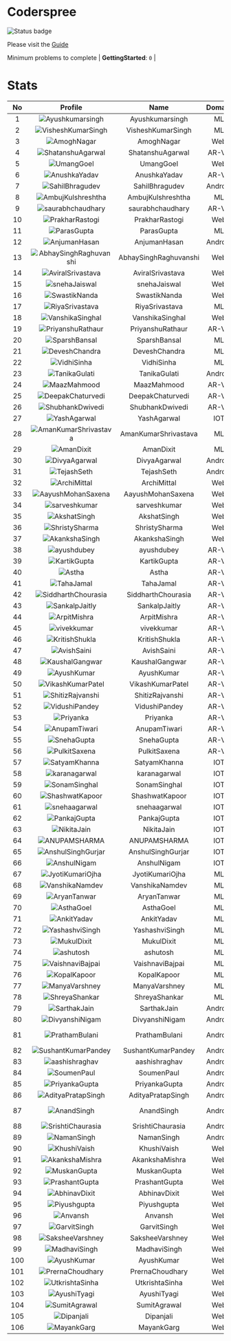 
Coderspree
==========


![Status badge](https://github.com/InnogeeksOrganization/coderspree/actions/workflows/checkSubmission.yml/badge.svg)  


Please visit the [Guide](./Guide/README.md)  


Minimum problems to complete | **GettingStarted**: `0` |   

# Stats
  

|No|Profile|Name|Domain|Year|Solved|
| :---: | :---: | :---: | :---: | :---: | :---: |
|1|![Ayushkumarsingh](https://avatars.githubusercontent.com/u/78909117?v=4&s=100)|Ayushkumarsingh|ML|2|16|
|2|![VisheshKumarSingh](https://avatars.githubusercontent.com/u/47525494?v=4&s=100)|VisheshKumarSingh|ML|2|14|
|3|![AmoghNagar](https://avatars.githubusercontent.com/u/84376218?v=4&s=100)|AmoghNagar|Web|3|12|
|4|![ShatanshuAgarwal](https://avatars.githubusercontent.com/u/63258511?v=4&s=100)|ShatanshuAgarwal|AR-VR|3|11|
|5|![UmangGoel](https://avatars.githubusercontent.com/u/84376218?v=4&s=100)|UmangGoel|Web|3|10|
|6|![AnushkaYadav](https://avatars.githubusercontent.com/u/63538061?v=4&s=100)|AnushkaYadav|AR-VR|3|9|
|7|![SahilBhragudev](https://avatars.githubusercontent.com/u/84376218?v=4&s=100)|SahilBhragudev|Android|2|9|
|8|![AmbujKulshreshtha](https://avatars.githubusercontent.com/u/84376218?v=4&s=100)|AmbujKulshreshtha|ML|2|8|
|9|![saurabhchaudhary](https://avatars.githubusercontent.com/u/54533861?v=4&s=100)|saurabhchaudhary|AR-VR|3|7|
|10|![PrakharRastogi](https://avatars.githubusercontent.com/u/84376218?v=4&s=100)|PrakharRastogi|Web|3|7|
|11|![ParasGupta](https://avatars.githubusercontent.com/u/60445527?v=4&s=100)|ParasGupta|ML|3|6|
|12|![AnjumanHasan](https://avatars.githubusercontent.com/u/84376218?v=4&s=100)|AnjumanHasan|Android|2|6|
|13|![AbhaySinghRaghuvanshi](https://avatars.githubusercontent.com/u/84376218?v=4&s=100)|AbhaySinghRaghuvanshi|Web|2|6|
|14|![AviralSrivastava](https://avatars.githubusercontent.com/u/84376218?v=4&s=100)|AviralSrivastava|Web|2|6|
|15|![snehaJaiswal](https://avatars.githubusercontent.com/u/84376218?v=4&s=100)|snehaJaiswal|Web|2|6|
|16|![SwastikNanda](https://avatars.githubusercontent.com/u/84376218?v=4&s=100)|SwastikNanda|Web|2|6|
|17|![RiyaSrivastava](https://avatars.githubusercontent.com/u/82600662?v=4&s=100)|RiyaSrivastava|ML|2|5|
|18|![VanshikaSinghal](https://avatars.githubusercontent.com/u/84376218?v=4&s=100)|VanshikaSinghal|Web|3|5|
|19|![PriyanshuRathaur](https://avatars.githubusercontent.com/u/86730388?v=4&s=100)|PriyanshuRathaur|AR-VR|2|4|
|20|![SparshBansal](https://avatars.githubusercontent.com/u/78899820?v=4&s=100)|SparshBansal|ML|2|4|
|21|![DeveshChandra](https://avatars.githubusercontent.com/u/82612473?v=4&s=100)|DeveshChandra|ML|2|3|
|22|![VidhiSinha](https://avatars.githubusercontent.com/u/83163944?v=4&s=100)|VidhiSinha|ML|2|3|
|23|![TanikaGulati](https://avatars.githubusercontent.com/u/84376218?v=4&s=100)|TanikaGulati|Android|2|3|
|24|![MaazMahmood](https://avatars.githubusercontent.com/u/83294849?v=4&s=100)|MaazMahmood|AR-VR|2|2|
|25|![DeepakChaturvedi](https://avatars.githubusercontent.com/u/61619479?v=4&s=100)|DeepakChaturvedi|AR-VR|3|2|
|26|![ShubhankDwivedi](https://avatars.githubusercontent.com/u/81324099?v=4&s=100)|ShubhankDwivedi|AR-VR|2ndYear|2|
|27|![YashAgarwal](https://avatars.githubusercontent.com/u/59206738?v=4&s=100)|YashAgarwal|IOT|3|2|
|28|![AmanKumarShrivastava](https://avatars.githubusercontent.com/u/81643753?v=4&s=100)|AmanKumarShrivastava|ML|2|2|
|29|![AmanDixit](https://avatars.githubusercontent.com/u/84376218?v=4&s=100)|AmanDixit|ML|2|2|
|30|![DivyaAgarwal](https://avatars.githubusercontent.com/u/84376218?v=4&s=100)|DivyaAgarwal|Android|2|2|
|31|![TejashSeth](https://avatars.githubusercontent.com/u/84376218?v=4&s=100)|TejashSeth|Android|2|2|
|32|![ArchiMittal](https://avatars.githubusercontent.com/u/84376218?v=4&s=100)|ArchiMittal|Web|2|2|
|33|![AayushMohanSaxena](https://avatars.githubusercontent.com/u/84376218?v=4&s=100)|AayushMohanSaxena|Web|2|2|
|34|![sarveshkumar](https://avatars.githubusercontent.com/u/84376218?v=4&s=100)|sarveshkumar|Web|3|2|
|35|![AkshatSingh](https://avatars.githubusercontent.com/u/84376218?v=4&s=100)|AkshatSingh|Web|2|2|
|36|![ShristySharma](https://avatars.githubusercontent.com/u/84376218?v=4&s=100)|ShristySharma|Web|3|2|
|37|![AkankshaSingh](https://avatars.githubusercontent.com/u/84376218?v=4&s=100)|AkankshaSingh|Web|2|2|
|38|![ayushdubey](https://avatars.githubusercontent.com/u/33064931?v=4&s=100)|ayushdubey|AR-VR|2|1|
|39|![KartikGupta](https://avatars.githubusercontent.com/u/57028920?v=4&s=100)|KartikGupta|AR-VR|3|1|
|40|![Astha](https://avatars.githubusercontent.com/u/78898085?v=4&s=100)|Astha|AR-VR|2|1|
|41|![TahaJamal](https://avatars.githubusercontent.com/u/60614154?v=4&s=100)|TahaJamal|AR-VR|3|1|
|42|![SiddharthChourasia](https://avatars.githubusercontent.com/u/78783051?v=4&s=100)|SiddharthChourasia|AR-VR|2|1|
|43|![SankalpJaitly](https://avatars.githubusercontent.com/u/63491937?v=4&s=100)|SankalpJaitly|AR-VR|3|1|
|44|![ArpitMishra](https://avatars.githubusercontent.com/u/91672224?v=4&s=100)|ArpitMishra|AR-VR|2nd|1|
|45|![vivekkumar](https://avatars.githubusercontent.com/u/60609162?v=4&s=100)|vivekkumar|AR-VR|3|1|
|46|![KritishShukla](https://avatars.githubusercontent.com/u/84233260?v=4&s=100)|KritishShukla|AR-VR|2|1|
|47|![AvishSaini](https://avatars.githubusercontent.com/u/82599778?v=4&s=100)|AvishSaini|AR-VR|2|1|
|48|![KaushalGangwar](https://avatars.githubusercontent.com/u/78899517?v=4&s=100)|KaushalGangwar|AR-VR|2|1|
|49|![AyushKumar](https://avatars.githubusercontent.com/u/77633249?v=4&s=100)|AyushKumar|AR-VR|2|1|
|50|![VikashKumarPatel](https://avatars.githubusercontent.com/u/72515535?v=4&s=100)|VikashKumarPatel|AR-VR|3|1|
|51|![ShitizRajvanshi](https://avatars.githubusercontent.com/u/86548099?v=4&s=100)|ShitizRajvanshi|AR-VR|2|1|
|52|![VidushiPandey](https://avatars.githubusercontent.com/u/86524341?v=4&s=100)|VidushiPandey|AR-VR|2|1|
|53|![Priyanka](https://avatars.githubusercontent.com/u/72395482?v=4&s=100)|Priyanka|AR-VR|3|1|
|54|![AnupamTiwari](https://avatars.githubusercontent.com/u/81892907?v=4&s=100)|AnupamTiwari|AR-VR|2|1|
|55|![SnehaGupta](https://avatars.githubusercontent.com/u/63196333?v=4&s=100)|SnehaGupta|AR-VR|3|1|
|56|![PulkitSaxena](https://avatars.githubusercontent.com/u/84513589?v=4&s=100)|PulkitSaxena|AR-VR|2|1|
|57|![SatyamKhanna](https://avatars.githubusercontent.com/u/52063544?v=4&s=100)|SatyamKhanna|IOT|3|1|
|58|![karanagarwal](https://avatars.githubusercontent.com/u/86533183?v=4&s=100)|karanagarwal|IOT|2|1|
|59|![SonamSinghal](https://avatars.githubusercontent.com/u/85016555?v=4&s=100)|SonamSinghal|IOT|3|1|
|60|![ShashwatKapoor](https://avatars.githubusercontent.com/u/74201117?v=4&s=100)|ShashwatKapoor|IOT|3|1|
|61|![snehaagarwal](https://avatars.githubusercontent.com/u/91549661?v=4&s=100)|snehaagarwal|IOT|3|1|
|62|![PankajGupta](https://avatars.githubusercontent.com/u/91672523?v=4&s=100)|PankajGupta|IOT|2|1|
|63|![NikitaJain](https://avatars.githubusercontent.com/u/91686453?v=4&s=100)|NikitaJain|IOT|2|1|
|64|![ANUPAMSHARMA](https://avatars.githubusercontent.com/u/91667813?v=4&s=100)|ANUPAMSHARMA|IOT|2|1|
|65|![AnshulSinghGurjar](https://avatars.githubusercontent.com/u/90499262?v=4&s=100)|AnshulSinghGurjar|IOT|2|1|
|66|![AnshulNigam](https://avatars.githubusercontent.com/u/74321084?v=4&s=100)|AnshulNigam|IOT|2|1|
|67|![JyotiKumariOjha](https://avatars.githubusercontent.com/u/82596078?v=4&s=100)|JyotiKumariOjha|ML|2|1|
|68|![VanshikaNamdev](https://avatars.githubusercontent.com/u/64363094?v=4&s=100)|VanshikaNamdev|ML|3|1|
|69|![AryanTanwar](https://avatars.githubusercontent.com/u/81274845?v=4&s=100)|AryanTanwar|ML|3|1|
|70|![AsthaGoel](https://avatars.githubusercontent.com/u/62610706?v=4&s=100)|AsthaGoel|ML|3|1|
|71|![AnkitYadav](https://avatars.githubusercontent.com/u/66520710?v=4&s=100)|AnkitYadav|ML|3|1|
|72|![YashashviSingh](https://avatars.githubusercontent.com/u/58688602?v=4&s=100)|YashashviSingh|ML|3|1|
|73|![MukulDixit](https://avatars.githubusercontent.com/u/55882740?v=4&s=100)|MukulDixit|ML|3|1|
|74|![ashutosh](https://avatars.githubusercontent.com/u/60190101?v=4&s=100)|ashutosh|ML|3|1|
|75|![VaishnaviBajpai](https://avatars.githubusercontent.com/u/82597311?v=4&s=100)|VaishnaviBajpai|ML|2|1|
|76|![KopalKapoor](https://avatars.githubusercontent.com/u/82762079?v=4&s=100)|KopalKapoor|ML|2|1|
|77|![ManyaVarshney](https://avatars.githubusercontent.com/u/84376218?v=4&s=100)|ManyaVarshney|ML|2|1|
|78|![ShreyaShankar](https://avatars.githubusercontent.com/u/84376218?v=4&s=100)|ShreyaShankar|ML|3|1|
|79|![SarthakJain](https://avatars.githubusercontent.com/u/84376218?v=4&s=100)|SarthakJain|Android|2|1|
|80|![DivyanshiNigam](https://avatars.githubusercontent.com/u/84376218?v=4&s=100)|DivyanshiNigam|Android|2|1|
|81|![PrathamBulani](https://avatars.githubusercontent.com/u/84376218?v=4&s=100)|PrathamBulani|Android|Invalid Foldername|1|
|82|![SushantKumarPandey](https://avatars.githubusercontent.com/u/84376218?v=4&s=100)|SushantKumarPandey|Android|2|1|
|83|![aashishraghav](https://avatars.githubusercontent.com/u/84376218?v=4&s=100)|aashishraghav|Android|2|1|
|84|![SoumenPaul](https://avatars.githubusercontent.com/u/84376218?v=4&s=100)|SoumenPaul|Android|2|1|
|85|![PriyankaGupta](https://avatars.githubusercontent.com/u/84376218?v=4&s=100)|PriyankaGupta|Android|2|1|
|86|![AdityaPratapSingh](https://avatars.githubusercontent.com/u/84376218?v=4&s=100)|AdityaPratapSingh|Android|2|1|
|87|![AnandSingh](https://avatars.githubusercontent.com/u/84376218?v=4&s=100)|AnandSingh|Android|Invalid Foldername|1|
|88|![SrishtiChaurasia](https://avatars.githubusercontent.com/u/84376218?v=4&s=100)|SrishtiChaurasia|Android|2|1|
|89|![NamanSingh](https://avatars.githubusercontent.com/u/84376218?v=4&s=100)|NamanSingh|Android|2|1|
|90|![KhushiVaish](https://avatars.githubusercontent.com/u/84376218?v=4&s=100)|KhushiVaish|Web|2|1|
|91|![AkankshaMishra](https://avatars.githubusercontent.com/u/84376218?v=4&s=100)|AkankshaMishra|Web|2|1|
|92|![MuskanGupta](https://avatars.githubusercontent.com/u/84376218?v=4&s=100)|MuskanGupta|Web|3|1|
|93|![PrashantGupta](https://avatars.githubusercontent.com/u/84376218?v=4&s=100)|PrashantGupta|Web|3|1|
|94|![AbhinavDixit](https://avatars.githubusercontent.com/u/84376218?v=4&s=100)|AbhinavDixit|Web|3|1|
|95|![Piyushgupta](https://avatars.githubusercontent.com/u/84376218?v=4&s=100)|Piyushgupta|Web|2|1|
|96|![Anvansh](https://avatars.githubusercontent.com/u/84376218?v=4&s=100)|Anvansh|Web|2|1|
|97|![GarvitSingh](https://avatars.githubusercontent.com/u/84376218?v=4&s=100)|GarvitSingh|Web|2|1|
|98|![SaksheeVarshney](https://avatars.githubusercontent.com/u/84376218?v=4&s=100)|SaksheeVarshney|Web|3|1|
|99|![MadhaviSingh](https://avatars.githubusercontent.com/u/84376218?v=4&s=100)|MadhaviSingh|Web|2|1|
|100|![AyushKumar](https://avatars.githubusercontent.com/u/84376218?v=4&s=100)|AyushKumar|Web|2|1|
|101|![PrernaChoudhary](https://avatars.githubusercontent.com/u/84376218?v=4&s=100)|PrernaChoudhary|Web|2|1|
|102|![UtkrishtaSinha](https://avatars.githubusercontent.com/u/84376218?v=4&s=100)|UtkrishtaSinha|Web|2|1|
|103|![AyushiTyagi](https://avatars.githubusercontent.com/u/84376218?v=4&s=100)|AyushiTyagi|Web|3|1|
|104|![SumitAgrawal](https://avatars.githubusercontent.com/u/84376218?v=4&s=100)|SumitAgrawal|Web|2|1|
|105|![Dipanjali](https://avatars.githubusercontent.com/u/84376218?v=4&s=100)|Dipanjali|Web|2|1|
|106|![MayankGarg](https://avatars.githubusercontent.com/u/84376218?v=4&s=100)|MayankGarg|Web|2|1|
